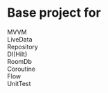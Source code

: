 # Base project for
MVVM <br />
LiveData<br />
Repository <br />
DI(Hilt)<br />
RoomDb <br />
Coroutine<br />
Flow<br />
UnitTest<br />

